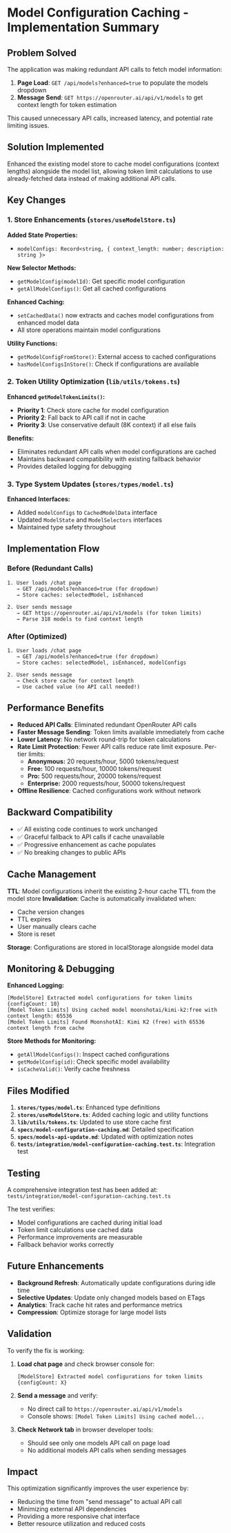 # Model Configuration Caching - Implementation Summary

## Problem Solved

The application was making redundant API calls to fetch model information:

1. **Page Load**: `GET /api/models?enhanced=true` to populate the models dropdown
2. **Message Send**: `GET https://openrouter.ai/api/v1/models` to get context length for token estimation

This caused unnecessary API calls, increased latency, and potential rate limiting issues.

## Solution Implemented

Enhanced the existing model store to cache model configurations (context lengths) alongside the model list, allowing token limit calculations to use already-fetched data instead of making additional API calls.

## Key Changes

### 1. Store Enhancements (`stores/useModelStore.ts`)

**Added State Properties:**

- `modelConfigs: Record<string, { context_length: number; description: string }>`

**New Selector Methods:**

- `getModelConfig(modelId)`: Get specific model configuration
- `getAllModelConfigs()`: Get all cached configurations

**Enhanced Caching:**

- `setCachedData()` now extracts and caches model configurations from enhanced model data
- All store operations maintain model configurations

**Utility Functions:**

- `getModelConfigFromStore()`: External access to cached configurations
- `hasModelConfigsInStore()`: Check if configurations are available

### 2. Token Utility Optimization (`lib/utils/tokens.ts`)

**Enhanced `getModelTokenLimits()`:**

- **Priority 1**: Check store cache for model configuration
- **Priority 2**: Fall back to API call if not in cache
- **Priority 3**: Use conservative default (8K context) if all else fails

**Benefits:**

- Eliminates redundant API calls when model configurations are cached
- Maintains backward compatibility with existing fallback behavior
- Provides detailed logging for debugging

### 3. Type System Updates (`stores/types/model.ts`)

**Enhanced Interfaces:**

- Added `modelConfigs` to `CachedModelData` interface
- Updated `ModelState` and `ModelSelectors` interfaces
- Maintained type safety throughout

## Implementation Flow

### Before (Redundant Calls)

```
1. User loads /chat page
   → GET /api/models?enhanced=true (for dropdown)
   → Store caches: selectedModel, isEnhanced

2. User sends message
   → GET https://openrouter.ai/api/v1/models (for token limits)
   → Parse 318 models to find context length
```

### After (Optimized)

```
1. User loads /chat page
   → GET /api/models?enhanced=true (for dropdown)
   → Store caches: selectedModel, isEnhanced, modelConfigs

2. User sends message
   → Check store cache for context length
   → Use cached value (no API call needed!)
```

## Performance Benefits

- **Reduced API Calls**: Eliminated redundant OpenRouter API calls
- **Faster Message Sending**: Token limits available immediately from cache
- **Lower Latency**: No network round-trip for token calculations
- **Rate Limit Protection**: Fewer API calls reduce rate limit exposure. Per-tier limits:
  - **Anonymous:** 20 requests/hour, 5000 tokens/request
  - **Free:** 100 requests/hour, 10000 tokens/request
  - **Pro:** 500 requests/hour, 20000 tokens/request
  - **Enterprise:** 2000 requests/hour, 50000 tokens/request
- **Offline Resilience**: Cached configurations work without network

## Backward Compatibility

- ✅ All existing code continues to work unchanged
- ✅ Graceful fallback to API calls if cache unavailable
- ✅ Progressive enhancement as cache populates
- ✅ No breaking changes to public APIs

## Cache Management

**TTL**: Model configurations inherit the existing 2-hour cache TTL from the model store
**Invalidation**: Cache is automatically invalidated when:

- Cache version changes
- TTL expires
- User manually clears cache
- Store is reset

**Storage**: Configurations are stored in localStorage alongside model data

## Monitoring & Debugging

**Enhanced Logging:**

```
[ModelStore] Extracted model configurations for token limits {configCount: 10}
[Model Token Limits] Using cached model moonshotai/kimi-k2:free with context length: 65536
[Model Token Limits] Found MoonshotAI: Kimi K2 (free) with 65536 context length from cache
```

**Store Methods for Monitoring:**

- `getAllModelConfigs()`: Inspect cached configurations
- `getModelConfig(id)`: Check specific model availability
- `isCacheValid()`: Verify cache freshness

## Files Modified

1. **`stores/types/model.ts`**: Enhanced type definitions
2. **`stores/useModelStore.ts`**: Added caching logic and utility functions
3. **`lib/utils/tokens.ts`**: Updated to use store cache first
4. **`specs/model-configuration-caching.md`**: Detailed specification
5. **`specs/models-api-update.md`**: Updated with optimization notes
6. **`tests/integration/model-configuration-caching.test.ts`**: Integration test

## Testing

A comprehensive integration test has been added at:
`tests/integration/model-configuration-caching.test.ts`

The test verifies:

- Model configurations are cached during initial load
- Token limit calculations use cached data
- Performance improvements are measurable
- Fallback behavior works correctly

## Future Enhancements

- **Background Refresh**: Automatically update configurations during idle time
- **Selective Updates**: Update only changed models based on ETags
- **Analytics**: Track cache hit rates and performance metrics
- **Compression**: Optimize storage for large model lists

## Validation

To verify the fix is working:

1. **Load chat page** and check browser console for:

   ```
   [ModelStore] Extracted model configurations for token limits {configCount: X}
   ```

2. **Send a message** and verify:

   - No direct call to `https://openrouter.ai/api/v1/models`
   - Console shows: `[Model Token Limits] Using cached model...`

3. **Check Network tab** in browser developer tools:
   - Should see only one models API call on page load
   - No additional models API calls when sending messages

## Impact

This optimization significantly improves the user experience by:

- Reducing the time from "send message" to actual API call
- Minimizing external API dependencies
- Providing a more responsive chat interface
- Better resource utilization and reduced costs
